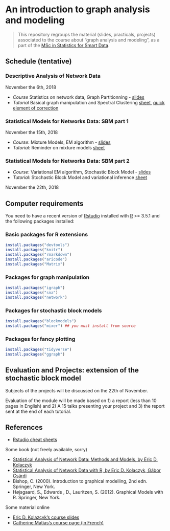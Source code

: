 An introduction to graph analysis and modeling
================

> This repository regroups the material (slides, practicals, projects)
> associated to the course about “graph analysis and modeling”, as a
> part of the [MSc in Statistics for Smart
> Data](http://www.ensai.fr/formation/msc-in-statistics-for-smart-data.html).

## Schedule (tentative)

### Descriptive Analysis of Network Data

November the 6th, 2018

  - *Course* Statistics on network data, Graph Partitionning -
    [slides](https://github.com/jchiquet/CourseStatNetwork/raw/master/slides/DescriptiveAnalysis/DescriptiveAnalysis.pdf)
  - *Tutorial* Basical graph manipulation and Spectral Clustering
    [sheet](https://github.com/jchiquet/CourseStatNetwork/raw/master/practicals/DescriptiveAnalysis/tuto_DescriptiveAnalysis.pdf),
    [quick element of
    correction](https://github.com/jchiquet/CourseStatNetwork/raw/master/practicals/DescriptiveAnalysis/tuto_DescriptiveAnalysis_corr.pdf)

### Statistical Models for Networks Data: SBM part 1

November the 15th, 2018

  - *Course*: Mixture Models, EM algorithm -
    [slides](https://github.com/jchiquet/CourseStatNetwork/raw/master/slides/GraphModel/GraphModels.pdf)
  - *Tutorial*: Reminder on mixture models
    [sheet](https://github.com/jchiquet/CourseStatNetwork/raw/master/practicals/MixtureModelsEM/tuto_mixtureModelsEM.pdf)

### Statistical Models for Networks Data: SBM part 2

  - *Course*: Variational EM algorithm, Stochastic Block Model -
    [slides](https://github.com/jchiquet/CourseStatNetwork/raw/master/slides/GraphModel/GraphModels.pdf)
  - *Tutorial*: Stochastic Block Model and variational inference
    [sheet](https://github.com/jchiquet/CourseStatNetwork/raw/master/practicals/GraphModels/tuto_GraphModels.pdf)

November the 22th, 2018

## Computer requirements

You need to have a recent version of
[Rstudio](https://www.rstudio.com/products/rstudio/download/) installed
with [R](https://cran.r-project.org) \>= 3.5.1 and the following
packages installed:

### Basic packages for R extensions

``` r
install.packages("devtools")
install.packages("knitr")
install.packages("rmarkdown")
install.packages("aricode")
install.packages("Matrix")
```

### Packages for graph manipulation

``` r
install.packages("igraph")
install.packages("sna")
install.packages("network")
```

### Packages for stochastic block models

``` r
install.packages("blockmodels")
install.packages("mixer") ## you must install from source
```

### Packages for fancy plotting

``` r
install.packages("tidyverse")
install.packages("ggraph")
```

## Evaluation and Projects: extension of the stochastic block model

Subjects of the projects will be discussed on the 22th of November.

Evaluation of the module will be made based on 1) a report (less than 10
pages in English) and 2) A 15 talks presenting your project and 3) the
report sent at the end of each tutorial.

## References

  - [Rstudio cheat
    sheets](https://www.rstudio.com/resources/cheatsheets/)

Some book (not freely available, sorry)

  - [Statistical Analysis of Network Data: Methods and Models, by Eric
    D.
    Kolaczyk](https://books.google.fr/books?id=Q-GNLsqq7QwC&source=gbs_book_similarbooks)
  - [Statistical Analysis of Network Data with R, by Eric D. Kolaczyk,
    Gábor
    Csárdi](https://books.google.fr/books?id=cNMhBAAAQBAJ&source=gbs_navlinks_s)
  - Bishop, C. (2000). Introduction to graphical modelling, 2nd edn.
    Springer, New York.
  - Højsgaard, S., Edwards , D., Lauritzen, S. (2012). Graphical Models
    with R. Springer, New York.

Some material online

  - [Eric D. Kolazcyk’s course
    slides](http://math.bu.edu/ness12/ness2012-shortcourse-kolaczyk.pdf)
  - [Catherine Matias’s course page (in
    French)](http://cmatias.perso.math.cnrs.fr/Cours_Graphes.html)
